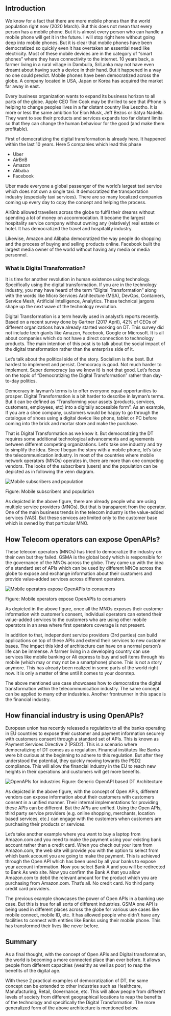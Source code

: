 ## Introduction
We know for a fact that there are more mobile phones than the world population right now (2020 March). But this does not mean that every person has a mobile phone. But it is almost every person who can handle a mobile phone will get it in the future. I will stop right here without going deep into mobile phones. But it is clear that mobile phones have been democratized so quickly even it has overtaken an essential need like electricity. Most of these mobile devices are in the category of “smart phones” where they have connectivity to the internet. 10 years back, a farmer living in a rural village in Dambulla, SriLanka may not have even dreamt about having such a device in their hand. But it happened in a way no one could predict. Mobile phones have been democratized across the globe. A company located in USA, Japan or Korea has acquired the market far away in east.

Every business organization wants to expand its business horizon to all parts of the globe. Apple CEO Tim Cook may be thrilled to see that iPhone is helping to change peoples lives in a far distant country like Lesotho. It is more or less the same ambition for Elon Musk, Jeff Bezos or Satya Nadella. They want to see their products and services expands too far distant limits so that they can change the human behaviour for the good (and make them profitable).

First of democratizing the digital transformation is already here. It happened within the last 10 years. Here 5 companies which lead this phase
- Uber
- AirBnB
- Amazon
- Alibaba
- Facebook

Uber made everyone a global passenger of the world’s largest taxi service which does not own a single taxi. It democratized the transportation industry (especially taxi services). There are so many localized companies coming up every day to copy the concept and helping the process.

AirBnb allowed travellers across the globe to fulfil their dreams without spending a lot of money on accommodation. It became the largest hospitality service company without owning any (relatively) real estate or hotel. It has democratized the travel and hospitality industry.

Likewise, Amazon and Alibaba democratized the way people do shopping and the process of buying and selling products online. Facebook built the largest media owner of the world without having any media or media personnel.

### What is Digital Transformation?
It is time for another revolution in human existence using technology. Specifically using the digital transformation. If you are in the technology industry, you may have heard of the term “Digital Transformation” along with the words like Micro Services Architecture (MSA), DevOps, Containers, Service Mesh, Artificial Intelligence, Analytics. These technical jargons shape up the next wave of the technology revolution.

Digital Transformation is a term heavily used in analyst’s reports recently. Based on a recent survey done by Gartner (2017 April), 42% of CEOs of different organizations have already started working on DT. This survey did not include tech giants like Amazon, Facebook, Google or Microsoft. It is all about companies which do not have a direct connection to technology products. The main intention of this post is to talk about the social impact of the digital transformation rather than the enterprise side of it.

Let’s talk about the political side of the story. Socialism is the best. But hardest to implement and persist. Democracy is good. Not much harder to implement. Super democracy (as we know it) is not that good. Let’s focus on the topic of “Democratizing the Digital Transformation” rather than day-to-day politics.

Democracy in layman’s terms is to offer everyone equal opportunities to prosper. Digital Transformation is a bit harder to describe in layman’s terms. But it can be defined as “Transforming your assets (products, services, customers, employees, etc) into a digitally accessible form”. As an example, If you are a shoe company, customers would be happy to go through the catalogue of shoes using a digital device like phone, tablet or PC before coming into the brick and mortar store and make the purchase.

That is Digital Transformation as we know it. But democratizing the DT requires some additional technological advancements and agreements between different competing organizations. Let’s take one industry and try to simplify the idea. Since I began the story with a mobile phone, let’s take the telecommunication industry. In most of the countries where mobile network operators (MNOs) operates in, there are more than one competing vendors. The looks of the subscribers (users) and the population can be depicted as in following the venn diagram.

![Mobile subscribers and population](images/OpenAPI-DT-Pattern-img1.png)

Figure: Mobile subscribers and population

As depicted in the above figure, there are already people who are using multiple service providers (MNOs). But that is transparent from the operator. One of the main business trends in the telecom industry is the value-added services (VAS). But these services are limited only to the customer base which is owned by that particular MNO.

## How Telecom operators can expose OpenAPIs?

These telecom operators (MNOs) has tried to democratize the industry on their own but they failed. GSMA is the global body which is responsible for the governance of the MNOs across the globe. They came up with the idea of a standard set of APIs which can be used by different MNOs across the globe to expose and exchange information about their customers and provide value-added services across different operators.

![Mobile operators expose OpenAPIs to consumers](images/OpenAPI-DT-Pattern-img2.png)

Figure: Mobile operators expose OpenAPIs to consumers

As depicted in the above figure, once all the MNOs exposes their customer information with customer’s consent, individual operators can extend their value-added services to the customers who are using other mobile operators in an area where first operators coverage is not present. 

In addition to that, independent service providers (3rd parties) can build applications on top of these APIs and extend their services to new customer bases. The impact this kind of architecture can have on a normal person’s life can be immense. A farmer living in a developing country can use services like mobile banking or Ali express to buy and sell items through his mobile (which may or may not be a smartphone) phone. This is not a story anymore. This has already been realized in some parts of the world right now. It is only a matter of time until it comes to your doorstep.

The above mentioned use case showcases how to democratize the digital transformation within the telecommunication industry. The same concept can be applied to many other industries. Another frontrunner in this space is the financial industry.

## How financial industry is using OpenAPIs?

European union has recently released a regulation to all the banks operating in EU countries to expose their customer and payment information securely with customers consent through a standard set of APIs. This is known as Payment Services Directive 2 (PSD2). This is a scenario where democratizing of DT comes as a regulation. Financial institutes like Banks were bit curious at the beginning to adhere to this regulation. But after they understood the potential, they quickly moving towards the PSD2 compliance. This will allow the financial industry in the EU to reach new heights in their operations and customers will get more benefits.

![OpenAPIs for industries](images/OpenAPI-DT-Pattern-img3.png)
Figure: Generic OpenAPI based DT Architecture

As depicted in the above figure, with the concept of Open APIs, different vendors can expose information about their customers with customers consent in a unified manner. Their internal implementations for providing these APIs can be different. But the APIs are unified. Using the Open APIs, third party service providers (e.g. online shopping, merchants, location based services, etc.) can engage with the customers when customers are purchasing their products or services.

Let’s take another example where you want to buy a laptop from Amazon.com and you need to make the payment using your existing bank account rather than a credit card. When you check out your item from Amazon.com, the web site will provide you with the option to select from which bank account you are going to make the payment. This is achieved through the Open API which has been used by all your banks to expose your account information. Now you select Bank A and you will be redirected to Bank As web site. Now you confirm the Bank A that you allow Amazon.com to debit the relevant amount for the product which you are purchasing from Amazon.com. That’s all. No credit card. No third party credit card providers.

The previous example showcases the power of Open APIs in a banking use case. But this is true for all sorts of different industries. GSMA one API is being used in different places across the globe for various use cases like mobile connect, mobile ID, etc. It has allowed people who didn’t have any facilities to connect with entities like Banks using their mobile phone. This has transformed their lives like never before.

## Summary
As a final thought, with the concept of Open APIs and Digital transformation, the world is becoming a more connected place than ever before. It allows people from different capacities (wealthy as well as poor) to reap the benefits of the digital age.

With these 2 practical examples of democratization of DT, the same concept can be extended to other industries such as Healthcare, Manufacturing, Retail, Governance, etc. This will allow people from different levels of society from different geographical locations to reap the benefits of the technology and specifically the Digital Transformation.
The more generalized form of the above architecture is mentioned below.

